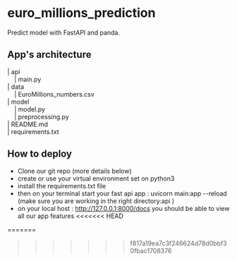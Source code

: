 # euro_millions_prediction
Predict model with FastAPI and panda.


## App's architecture 

| api   
 &nbsp;&nbsp;&nbsp;&nbsp;| main.py     
| data      
 &nbsp;&nbsp;&nbsp;&nbsp;| EuroMillions_numbers.csv     
| model     
 &nbsp;&nbsp;&nbsp;&nbsp;| model.py     
 &nbsp;&nbsp;&nbsp;&nbsp;| preprocessing.py     
| README.md      
| requirements.txt 

## How to deploy 
 - Clone our git repo (more details below)
 - create or use your virtual environment set on python3
 - install the requirements.txt file
 - then on your terminal start your fast api app : uvicorn main:app --reload (make sure you are working in the right directory:api )
 - on your local host : http://127.0.0.1:8000/docs you should be able to view all our app features
<<<<<<< HEAD
 
=======
 
>>>>>>> f817a19ea7c3f246624d78d0bbf30fbac1708376
